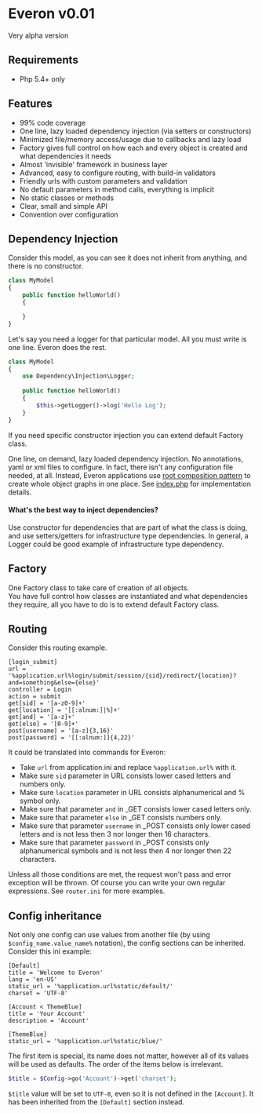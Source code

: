 # Everon v0.01
Very alpha version

## Requirements
* Php 5.4+ only

## Features
* 99% code coverage
* One line, lazy loaded dependency injection (via setters or constructors)
* Minimized file/memory access/usage due to callbacks and lazy load
* Factory gives full control on how each and every object is created and what dependencies it needs
* Almost 'invisible' framework in business layer
* Advanced, easy to configure routing, with build-in validators  
* Friendly urls with custom parameters and validation
* No default parameters in method calls, everything is implicit
* No static classes or methods
* Clear, small and simple API
* Convention over configuration

## Dependency Injection
Consider this model, as you can see it does not inherit from anything, and there is no constructor.

```php
class MyModel
{
    public function helloWorld()
    {

    }    
}
```
    
Let's say you need a logger for that particular model. All you must write is one line. Everon does the rest.

```php
class MyModel
{
    use Dependency\Injection\Logger;
        
    public function helloWorld()
    {
        $this->getLogger()->log('Hello Log');
    }
}
```
If you need specific constructor injection you can extend default Factory class.
 
One line, on demand, lazy loaded dependency injection. No annotations, yaml or xml files to configure.
In fact, there isn't any configuration file needed, at all. 
Instead, Everon applications use [root composition pattern](http://blog.ploeh.dk/2011/07/28/CompositionRoot/) to create
whole object graphs in one place. See [index.php](https://github.com/oliwierptak/Everon/blob/master/Web/index.php)
for implementation details.

#### What's the best way to inject dependencies?
Use constructor for dependencies that are part of what the class is doing, and use setters/getters for infrastructure
type dependencies. In general, a Logger could be good example of infrastructure type dependency.


## Factory
One Factory class to take care of creation of all objects.   
You have full control how classes are instantiated and what dependencies they require,
all you have to do is to extend default Factory class.


## Routing
Consider this routing example.

    [login_submit]
    url = '%application.url%login/submit/session/{sid}/redirect/{location}?and=something&else={else}'
    controller = Login
    action = submit
    get[sid] = '[a-z0-9]+'
    get[location] = '[[:alnum:]|%]+'
    get[and] = '[a-z]+'
    get[else] = '[0-9]+'
    post[username] = '[a-z]{3,16}'
    post[password] = '[[:alnum:]]{4,22}'
    
It could be translated into commands for Everon:
* Take `url` from application.ini and replace `%application.url%` with it.
* Make sure `sid` parameter in URL consists lower cased letters and numbers only.
* Make sure `location` parameter in URL consists alphanumerical and % symbol only.
* Make sure that parameter `and` in _GET consists lower cased letters only.
* Make sure that parameter `else` in _GET consists numbers only.
* Make sure that parameter `username` in _POST consists only lower cased letters and is not less then 3 nor longer 
  then 16 characters.
* Make sure that parameter `password` in _POST consists only alphanumerical symbols and is not less then 4 nor longer
  then 22 characters.

Unless all those conditions are met, the request won't pass and error exception will be thrown.
Of course you can write your own regular expressions. See `router.ini` for more examples.

## Config inheritance
Not only one config can use values from another file (by using `$config_name.value_name%` notation), 
the config sections can be inherited. 
Consider this ini example:

    [Default]
    title = 'Welcome to Everon'
    lang = 'en-US'
    static_url = '%application.url%static/default/'
    charset = 'UTF-8'
    
    [Account < ThemeBlue]
    title = 'Your Account'
    description = 'Account'
    
    [ThemeBlue]
    static_url = '%application.url%static/blue/'
    
The first item is special, its name does not matter, however all of its values will be used as defaults.
The order of the items below is irrelevant.

```php
$title = $Config->go('Account')->get('charset');
```

`$title` value will be set to `UTF-8`, even so it is not defined in the `[Account]`.
It has been inherited from the `[Default]` section instead. 